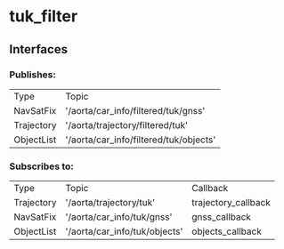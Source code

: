 # tuk_filter
## Interfaces
### Publishes:
<table>
    <tr>
        <td>Type</td>
        <td>Topic</td>
    </tr>
    <tr>
        <td>NavSatFix</td>
        <td>'/aorta/car_info/filtered/tuk/gnss'</td>
    </tr>
    <tr>
        <td>Trajectory</td>
        <td>'/aorta/trajectory/filtered/tuk'</td>
    </tr>
    <tr>
        <td>ObjectList</td>
        <td>'/aorta/car_info/filtered/tuk/objects'</td>
    </tr>
</table>

### Subscribes to:
<table>
    <tr>
        <td>Type</td>
        <td>Topic</td>
        <td>Callback</td>
    </tr>
    <tr>
        <td>Trajectory</td>
        <td>'/aorta/trajectory/tuk'</td>
        <td>trajectory_callback</td>
    </tr>
    <tr>
        <td>NavSatFix</td>
        <td>'/aorta/car_info/tuk/gnss'</td>
        <td>gnss_callback</td>
    </tr>
    <tr>
        <td>ObjectList</td>
        <td>'/aorta/car_info/tuk/objects'</td>
        <td>objects_callback</td>
    </tr>
</table>

